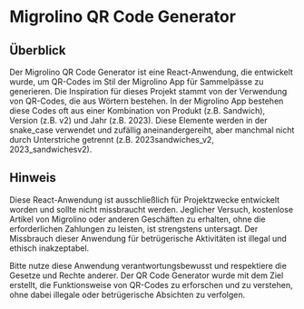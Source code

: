 # Migrolino QR Code Generator

## Überblick
Der Migrolino QR Code Generator ist eine React-Anwendung, die entwickelt wurde, um QR-Codes im Stil der Migrolino App für Sammelpässe zu generieren. Die Inspiration für dieses Projekt stammt von der Verwendung von QR-Codes, die aus Wörtern bestehen. In der Migrolino App bestehen diese Codes oft aus einer Kombination von Produkt (z.B. Sandwich), Version (z.B. v2) und Jahr (z.B. 2023). Diese Elemente werden in der snake_case verwendet und zufällig aneinandergereiht, aber manchmal nicht durch Unterstriche getrennt (z.B. 2023sandwiches_v2, 2023_sandwichesv2).

## Hinweis
Diese React-Anwendung ist ausschließlich für Projektzwecke entwickelt worden und sollte nicht missbraucht werden. Jeglicher Versuch, kostenlose Artikel von Migrolino oder anderen Geschäften zu erhalten, ohne die erforderlichen Zahlungen zu leisten, ist strengstens untersagt. Der Missbrauch dieser Anwendung für betrügerische Aktivitäten ist illegal und ethisch inakzeptabel.

Bitte nutze diese Anwendung verantwortungsbewusst und respektiere die Gesetze und Rechte anderer. Der QR Code Generator wurde mit dem Ziel erstellt, die Funktionsweise von QR-Codes zu erforschen und zu verstehen, ohne dabei illegale oder betrügerische Absichten zu verfolgen.
